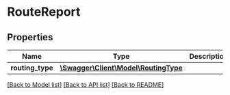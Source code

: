 # RouteReport

## Properties
Name | Type | Description | Notes
------------ | ------------- | ------------- | -------------
**routing_type** | [**\Swagger\Client\Model\RoutingType**](RoutingType.md) |  | [optional] 

[[Back to Model list]](../../README.md#documentation-for-models) [[Back to API list]](../../README.md#documentation-for-api-endpoints) [[Back to README]](../../README.md)


